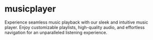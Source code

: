 # musicplayer
Experience seamless music playback with our sleek and intuitive music player. Enjoy customizable playlists, high-quality audio, and effortless navigation for an unparalleled listening experience.

